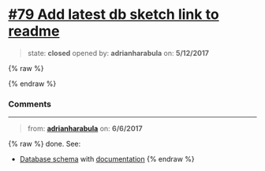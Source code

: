 # [\#79 Add latest db sketch link to readme](https://github.com/adrianharabula/condr/issues/79)

> state: **closed** opened by: **adrianharabula** on: **5/12/2017**

{% raw %}

{% endraw %}


### Comments

---
> from: [**adrianharabula**](https://github.com/adrianharabula/condr/issues/79#issuecomment-306457653) on: **6/6/2017**

{% raw %}
done. See:
 * [Database schema](https://github.com/adrianharabula/condr/raw/master/docs/files/database_sketch_latest.pdf) with [documentation](https://docs.condr.me/dbschema/)
{% endraw %}
